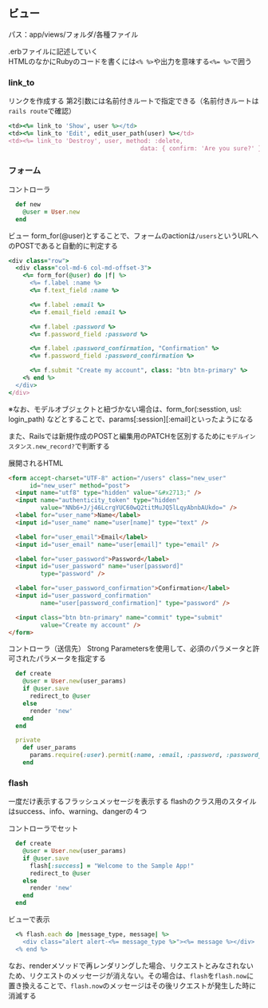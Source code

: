 ## ビュー
パス：app/views/フォルダ/各種ファイル

.erbファイルに記述していく  
HTMLのなかにRubyのコードを書くには`<% %>`や出力を意味する`<%= %>`で囲う

### link_to
リンクを作成する
第2引数には名前付きルートで指定できる（名前付きルートは`rails route`で確認）

```ruby
<td><%= link_to 'Show', user %></td>
<td><%= link_to 'Edit', edit_user_path(user) %></td>
<td><%= link_to 'Destroy', user, method: :delete,
                                     data: { confirm: 'Are you sure?' } %></td>
```

### フォーム

コントローラ
```ruby
  def new
    @user = User.new
  end
```

ビュー
form_for(@user)とすることで、フォームのactionは`/users`というURLへのPOSTであると自動的に判定する  
```ruby
<div class="row">
  <div class="col-md-6 col-md-offset-3">
    <%= form_for(@user) do |f| %>
      <%= f.label :name %>
      <%= f.text_field :name %>

      <%= f.label :email %>
      <%= f.email_field :email %>

      <%= f.label :password %>
      <%= f.password_field :password %>

      <%= f.label :password_confirmation, "Confirmation" %>
      <%= f.password_field :password_confirmation %>

      <%= f.submit "Create my account", class: "btn btn-primary" %>
    <% end %>
  </div>
</div>
```
※なお、モデルオブジェクトと紐づかない場合は、form_for(:sesstion, usl: login_path) などとすることで、params[:session][:email]といったようになる

また、Railsでは新規作成のPOSTと編集用のPATCHを区別するために`モデルインスタンス.new_record?`で判断する


展開されるHTML
```html
<form accept-charset="UTF-8" action="/users" class="new_user"
      id="new_user" method="post">
  <input name="utf8" type="hidden" value="&#x2713;" />
  <input name="authenticity_token" type="hidden"
         value="NNb6+J/j46LcrgYUC60wQ2titMuJQ5lLqyAbnbAUkdo=" />
  <label for="user_name">Name</label>
  <input id="user_name" name="user[name]" type="text" />

  <label for="user_email">Email</label>
  <input id="user_email" name="user[email]" type="email" />

  <label for="user_password">Password</label>
  <input id="user_password" name="user[password]"
         type="password" />

  <label for="user_password_confirmation">Confirmation</label>
  <input id="user_password_confirmation"
         name="user[password_confirmation]" type="password" />

  <input class="btn btn-primary" name="commit" type="submit"
         value="Create my account" />
</form>
```

コントローラ（送信先）
Strong Parametersを使用して、必須のパラメータと許可されたパラメータを指定する
```ruby
  def create
    @user = User.new(user_params)
    if @user.save
      redirect_to @user
    else
      render 'new'
    end
  end

  private
    def user_params
      params.require(:user).permit(:name, :email, :password, :password_confirmation)
    end
```

### flash
一度だけ表示するフラッシュメッセージを表示する
flashのクラス用のスタイルはsuccess、info、warning、dangerの４つ

コントローラでセット
```ruby
  def create
    @user = User.new(user_params)
    if @user.save
      flash[:success] = "Welcome to the Sample App!"
      redirect_to @user
    else
      render 'new'
    end
  end
```

ビューで表示
```ruby
  <% flash.each do |message_type, message| %>
    <div class="alert alert-<%= message_type %>"><%= message %></div>
  <% end %>
```

なお、renderメソッドで再レンダリングした場合、リクエストとみなされないため、リクエストのメッセージが消えない。その場合は、`flash`を`flash.now`に置き換えることで、`flash.now`のメッセージはその後リクエストが発生した時に消滅する